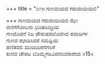 +++
title = "೦೧೫ ಗುಣಮಯದ ಗರುವಾಯಿಯಲಿ"

+++
ಗುಣಮಯದ ಗರುವಾಯಿಯಲಿ ಝೇ  
ವಣಿಗೆಗೊಂಬನು ಭೂತದಿಂದ್ರಿಯ  
ಗಣದೊಡನೆ ನಿಜ ಪೌರುಷದಲೊದಗಿದ ಪವಾಡಿಗಳ  
ಗುಣವ ಝಾಡಿಸಿದರೆ ಸಮಷ್ಟಿಯ  
ಹಣಿತದಲಿ ಮುರಿದಿದಿರನಗಲಕೆ  
ಕುಣಿವ ಚೌಪಟ ಬೊಮ್ಮಗಜವಿದನರಿವರಾರೆಂದ     ॥15॥